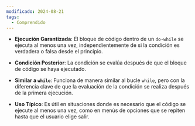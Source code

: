 ```yaml
---
modificado: 2024-08-21
tags:
  - Comprendido
---
```

+ **Ejecución Garantizada**: El bloque de código dentro de un `do-while` se ejecuta al menos una vez, independientemente de si la condición es verdadera o falsa desde el principio.

+ **Condición Posterior**: La condición se evalúa después de que el bloque de código se haya ejecutado.

+ **Similar a `while`**: Funciona de manera similar al bucle `while`, pero con la diferencia clave de que la evaluación de la condición se realiza después de la primera ejecución.

+ **Uso Típico**: Es útil en situaciones donde es necesario que el código se ejecute al menos una vez, como en menús de opciones que se repiten hasta que el usuario elige salir.